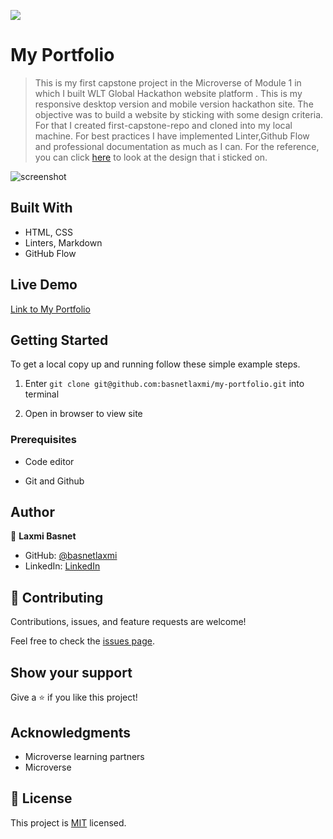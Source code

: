 ![](https://img.shields.io/badge/Microverse-blueviolet)

# My Portfolio

> This is my first capstone project in the Microverse of Module 1 in which I built WLT Global Hackathon website platform . This is my responsive desktop version and mobile version hackathon site. The objective was to build a website by sticking with some design criteria. For that I created first-capstone-repo and cloned into my local machine. For best practices I have implemented Linter,Github Flow and professional documentation as much as I can. For the reference, you can click [here](https://www.behance.net/gallery/29845175/CC-Global-Summit-2015) to look at the design that i sticked on.

![screenshot](./screenshot/desktop-version.png)




## Built With

- HTML, CSS
- Linters, Markdown
- GitHub Flow 

## Live Demo
 [Link to My Portfolio](https://basnetlaxmi.github.io/my-portfolio/)

## Getting Started

To get a local copy up and running follow these simple example steps.

1) Enter `git clone git@github.com:basnetlaxmi/my-portfolio.git` into terminal

2) Open in browser to view site


### Prerequisites

- Code editor

- Git and Github

## Author

👤 **Laxmi Basnet**

- GitHub: [@basnetlaxmi](https://github.com/basnetlaxmi)
- LinkedIn: [LinkedIn](https://np.linkedin.com/in/laxmi-basnet-b22403131)

## 🤝 Contributing

Contributions, issues, and feature requests are welcome!

Feel free to check the [issues page](../../issues/).

## Show your support

Give a ⭐️ if you like this project!

## Acknowledgments

- Microverse learning partners
- Microverse

## 📝 License

This project is [MIT](./MIT.md) licensed.
